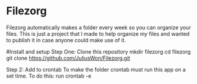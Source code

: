# Filezorg
Filezorg automatically makes a folder every week so you can organize your files. This is just a project that I made to help organize *my* files and wanted to publish it in case anyone could make use of it.

#Install and setup
Step One: Clone this repository
mkdir filezorg
cd filezorg
git clone https://github.com/JuliusWon/Filezorg.git

Step 2: Add to crontab
To make the folder crontab must run this app on a set time. To do this:
run crontab -e
